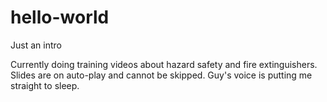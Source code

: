 # hello-world
Just an intro

Currently doing training videos about hazard safety and fire extinguishers.
Slides are on auto-play and cannot be skipped.
Guy's voice is putting me straight to sleep.
